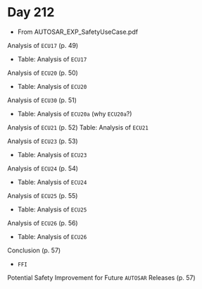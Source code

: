 # Day 212

* From AUTOSAR\_EXP\_SafetyUseCase.pdf

Analysis of `ECU17` (p. 49)
* Table: Analysis of `ECU17`

Analysis of `ECU20` (p. 50)
* Table: Analysis of `ECU20`

Analysis of `ECU30` (p. 51)
* Table: Analysis of `ECU20a` (why `ECU20a`?)

Analysis of `ECU21` (p. 52)
Table: Analysis of `ECU21`

Analysis of `ECU23` (p. 53)
* Table: Analysis of `ECU23`

Analysis of `ECU24` (p. 54)
* Table: Analysis of `ECU24`

Analysis of `ECU25` (p. 55)
* Table: Analysis of `ECU25`

Analysis of `ECU26` (p. 56)
* Table: Analysis of `ECU26`

Conclusion (p. 57)
* `FFI`

Potential Safety Improvement for Future `AUTOSAR` Releases (p. 57)
